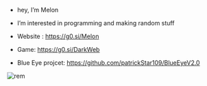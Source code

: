 - hey, I’m Melon
- I’m interested in programming and making random stuff

- Website : https://g0.si/Melon
- Game: https://g0.si/DarkWeb
- Blue Eye projcet: https://github.com/patrickStar109/BlueEyeV2.0



![rem](https://user-images.githubusercontent.com/61595428/141612357-173eab50-b8ad-4acb-bcf6-8c88301d1ba6.gif)
